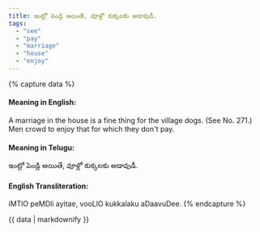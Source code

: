```yaml
---
title: ఇంట్లో పెండ్లి అయితే, వూళ్లో కుక్కలకు అడావుడీ.
tags:
  - "see"
  - "pay"
  - "marriage"
  - "house"
  - "enjoy"
---
```


{% capture data %}
#### Meaning in English:
A marriage in the house is a fine thing for the village dogs.
(See No. 271.)
Men crowd to enjoy that for which they don't pay.

#### Meaning in Telugu:
ఇంట్లో పెండ్లి అయితే, వూళ్లో కుక్కలకు అడావుడీ.

#### English Transliteration:
iMTlO peMDli ayitae, vooLlO kukkalaku aDaavuDee.
{% endcapture %}

<div class="notice">{{ data | markdownify }}</div>

